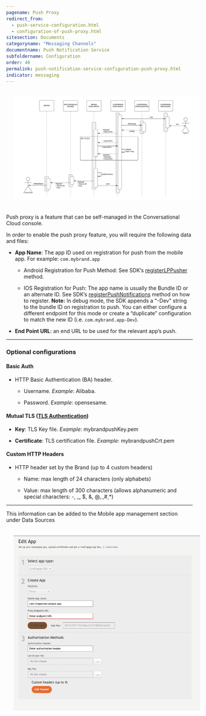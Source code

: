 ```yaml
---
pagename: Push Proxy
redirect_from:
  - push-service-configuration.html
  - configuration-of-push-proxy.html
sitesection: Documents
categoryname: "Messaging Channels"
documentname: Push Notification Service
subfoldername: Configuration
order: 40
permalink: push-notification-service-configuration-push-proxy.html
indicator: messaging
---
```


<img loading="lazy" src="/img/pusher/PushProxyFlow.png" alt="Push Proxy Outbound Flow" style="width: 800px;padding: 20px;">

Push proxy is a feature that can be self-managed in the Conversational Cloud console.

In order to enable the push proxy feature, you will require the following data and files:

* **App Name**: The app ID used on registration for push from the mobile app. For example: `com.mybrand.app`

     * Android Registration for Push Method: See SDK’s  [registerLPPusher](android-registerlppusher.html) method.

     * IOS Registration for Push: The app name is usually the Bundle ID or an alternate ID. See SDK’s [registerPushNotifications](mobile-app-messaging-sdk-for-ios-sdk-apis-monitoring-api.html#registerpushnotifications) method on how to register. **Note:** In debug mode, the SDK appends a "-Dev" string to the bundle ID on registration to push. You can either configure a different endpoint for this mode or create a “duplicate” configuration to match the new ID (i.e. `com.mybrand.app-Dev`).

* **End Point URL**: an end URL to be used for the relevant app’s push.

---

### Optional configurations

#### Basic Auth

* HTTP Basic Authentication (BA) header.

    * Username. _Example_:  Alibaba.

    * Password. _Example_: opensesame.


#### Mutual TLS ([TLS Authentication](push-notification-service-tls-authentication.html))

* **Key**: TLS Key file. _Example_: mybrandpushKey.pem

* **Certificate**: TLS certification file. _Example_: mybrandpushCrt.pem

#### Custom HTTP Headers

* HTTP header set by the Brand (up to 4 custom headers)

  * Name: max length of 24 characters (only alphabets)

  * Value: max length of 300 characters (allows alphanumeric and special characters: -, _, $, &, @,.,#,*)

---

This information can be added to the Mobile app management section under Data Sources

<img loading="lazy" src="/img/pusher/ProxyHeaders.png" alt="Push Notification Proxy" style="width: 800px;padding: 20px;">
